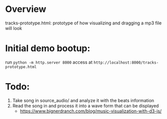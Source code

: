 # Overview

tracks-prototype.html: prototype of how visualizing and dragging a mp3 file will look


# Initial demo bootup:

run `python -m http.server 8000`
access at `http://localhost:8000/tracks-prototype.html`


# Todo:
1. Take song in source_audio/ and analyze it with the beats information
2. Read the song in and process it into a wave form that can be displayed
   - https://www.bignerdranch.com/blog/music-visualization-with-d3-js/
